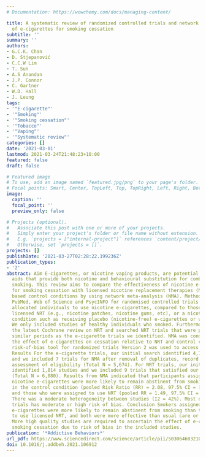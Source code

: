 ```yaml
---
# Documentation: https://wowchemy.com/docs/managing-content/

title: A systematic review of randomized controlled trials and network meta-analysis
  of e-cigarettes for smoking cessation
subtitle: ''
summary: ''
authors:
- G.C.K. Chan
- D. Stjepanović
- C.C.W Lim
- T. Sun
- A.S Anandan
- J.P. Connor
- C. Gartner
- W.D. Hall
- J. Leung
tags:
- '"E-cigarette"'
- '"Smoking"'
- '"Smoking cessation"'
- '"Tobacco"'
- '"Vaping"'
- '"Systematic review"'
categories: []
date: '2021-03-01'
lastmod: 2021-03-24T21:48:23+10:00
featured: false
draft: false

# Featured image
# To use, add an image named `featured.jpg/png` to your page's folder.
# Focal points: Smart, Center, TopLeft, Top, TopRight, Left, Right, BottomLeft, Bottom, BottomRight.
image:
  caption: ''
  focal_point: ''
  preview_only: false

# Projects (optional).
#   Associate this post with one or more of your projects.
#   Simply enter your project's folder or file name without extension.
#   E.g. `projects = ["internal-project"]` references `content/project/deep-learning/index.md`.
#   Otherwise, set `projects = []`.
projects: []
publishDate: '2021-03-27T02:28:22.199236Z'
publication_types:
- '2'
abstract: Aim E-cigarettes, or nicotine vaping products, are potential smoking cessation
  aids that provide both nicotine and behavioural substitution for combustible cigarette
  smoking. This review aims to compare the effectiveness of nicotine e-cigarettes
  for smoking cessation with licensed nicotine replacement therapies (NRT) and nicotine-free
  based control conditions by using network meta-analysis (NMA). Methods We searched
  PubMed, Web of Science and PsycINFO for randomised controlled trials (RCTs) that
  allocated individuals to use nicotine e-cigarettes, compared to those that used
  licensed NRT (e.g., nicotine patches, nicotine gums, etc), or a nicotine-free control
  condition such as receiving placebo (nicotine-free) e-cigarettes or usual care.
  We only included studies of healthy individuals who smoked. Furthermore, we identified
  the latest Cochrane review on NRT and searched NRT trials that were published in
  similar periods as the e-cigarette trials we identified. NMA was conducted to compare
  the effect of e-cigarettes on cessation relative to NRT and control condition. Cochrane
  risk-of-bias tool for randomized trials Version 2 was used to access study bias.
  Results For the e-cigarette trials, our initial search identified 4,717 studies
  and we included 7 trials for NMA after removal of duplicates, record screening and
  assessment of eligibility (Total N = 5,674). For NRT trials, our initial search
  identified 1,014 studies and we included 9 trials that satisfied our inclusion criteria
  (Total N = 6,080). Results from NMA indicated that participants assigned to use
  nicotine e-cigarettes were more likely to remain abstinent from smoking than those
  in the control condition (pooled Risk Ratio (RR) = 2.08, 97.5% CI = [1.39, 3.15])
  and those who were assigned to use NRT (pooled RR = 1.49, 97.5% CI = [1.04, 2.14].
  There was a moderate heterogeneity between studies (I2 = 42%). Most of the e-cigarette
  trials has moderate or high risk of bias. Conclusion Smokers assigned to use nicotine
  e-cigarettes were more likely to remain abstinent from smoking than those assigned
  to use licensed NRT, and both were more effective than usual care or placebo conditions.
  More high quality studies are required to ascertain the effect of e-cigarette on
  smoking cessation due to risk of bias in the included studies.
publication: '*Addictive Behaviors*'
url_pdf: https://www.sciencedirect.com/science/article/pii/S0306460321000976
doi: 10.1016/j.addbeh.2021.106912
---
```

